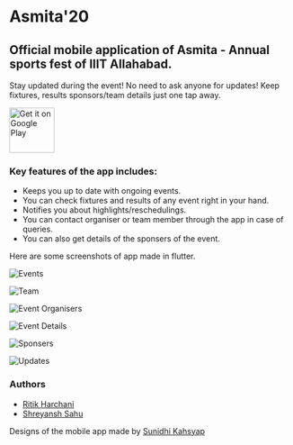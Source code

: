 # Asmita'20

## Official mobile application of Asmita - Annual sports fest of IIIT Allahabad.

Stay updated during the event! No need to ask anyone for updates!
Keep fixtures, results sponsors/team details just one tap away. 

[<img src="https://play.google.com/intl/en_us/badges/images/generic/en-play-badge.png" alt="Get it on Google Play" height=
"80">](https://play.google.com/store/apps/details?id=com.harchani.asmita_flutter)

### Key features of the app includes:

- Keeps you up to date with ongoing events.
- You can check fixtures and results of any event right in your hand.
- Notifies you about highlights/reschedulings.
- You can contact organiser or team member through the app in case of queries.
- You can also get details of the sponsers of the event.

Here are some screenshots of app made in flutter.

![Events](screenshot1.png)

![Team](screenshot2.png)

![Event Organisers](screenshot3.png)

![Event Details](screenshot4.png)

![Sponsers](screenshot5.png)

![Updates](screenshot6.png)

### Authors
- [Ritik Harchani](https://github.com/harchani-ritik)
- [Shreyansh Sahu](https://github.com/23nobody)

Designs of the mobile app made by [Sunidhi Kahsyap](https://www.behance.net/iit2018016065e)
